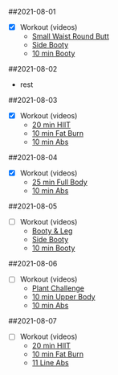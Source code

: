 ##2021-08-01
- [X] Workout (videos)  
  - [Small Waist Round Butt](https://youtu.be/9g29dCXHOSI)
  - [Side Booty](https://youtu.be/BCZjD3TBVJI)
  - [10 min Booty](https://youtu.be/pNQzp888X0s)

##2021-08-02
- rest

##2021-08-03
- [X] Workout (videos)  
    - [20 min HIIT](https://youtu.be/sRAccZlMzT8)
    - [10 min Fat Burn](https://youtu.be/fUJjsUn9bCo)
    - [10 min Abs](https://youtu.be/AvWVYgzH_f4)
    
##2021-08-04
- [X] Workout (videos)  
    - [25 min Full Body](https://youtu.be/Sc-2yZaKsBU)
    - [10 min Abs](https://youtu.be/h8ctkfSx6R0)
    
##2021-08-05
- [ ] Workout (videos)  
    - [Booty & Leg](https://youtu.be/tC2PuvibB7w)
    - [Side Booty](https://youtu.be/BCZjD3TBVJI)
    - [10 min Booty](https://youtu.be/pNQzp888X0s)
    
 ##2021-08-06
- [ ] Workout (videos)    
    - [Plant Challenge](https://yout.be/7EHGO-alrwI)
    - [10 min Upper Body](https://youtu.be/VlkL3kg2Nno)
    - [10 min Abs](https://youtu.be/XxZlND8PS9s)
    
 ##2021-08-07
- [ ] Workout (videos)  
    - [20 min HIIT](https://youtu.be/sRAccZlMzT8)
    - [10 min Fat Burn](https://youtu.be/fUJjsUn9bCo)
    - [11 Line Abs](https://youtu.be/3yL0klflL0M)